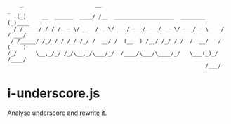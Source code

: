         _                       __                                        _
       (_)     __  ______  ____/ /__  ___________________  ________      (_)____
      / /_____/ / / / __ \/ __  / _ \/ ___/ ___/ ___/ __ \/ ___/ _ \    / / ___/
     / /_____/ /_/ / / / / /_/ /  __/ /  (__  ) /__/ /_/ / /  /  __/   / (__  )
    /_/      \__,_/_/ /_/\__,_/\___/_/  /____/\___/\____/_/   \___(_)_/ /____/
                                                                   /___/
# i-underscore.js

Analyse underscore and rewrite it.